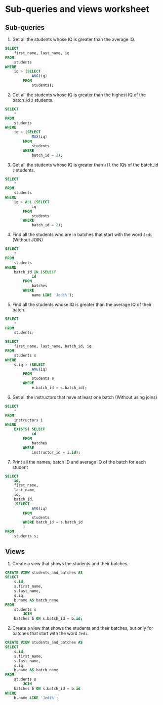 # Sub-queries and views worksheet
## Sub-queries

1. Get all the students whose IQ is greater than the average IQ.

```sql
SELECT 
    first_name, last_name, iq
FROM
    students
WHERE
    iq > (SELECT 
            AVG(iq)
        FROM
            students);
```

2. Get all the students whose IQ is greater than the highest IQ of the batch_id `2` students.

```sql
SELECT 
    *
FROM
    students
WHERE
    iq > (SELECT 
            MAX(iq)
        FROM
            students
        WHERE
            batch_id = 2);
```

3. Get all the students whose IQ is greater than `all` the IQs of the batch_id `2` students.

```sql
SELECT 
    *
FROM
    students
WHERE
    iq > ALL (SELECT 
            iq
        FROM
            students
        WHERE
            batch_id = 2);
```

4. Find all the students who are in batches that start with the word `Jedi` (Without JOIN)

```sql
SELECT 
    *
FROM
    students
WHERE
    batch_id IN (SELECT 
            id
        FROM
            batches
        WHERE
            name LIKE 'Jedi%');
```

5. Find all the students whose IQ is greater than the average IQ of their batch.

```sql
SELECT 
    *
FROM
    students;

SELECT 
    first_name, last_name, batch_id, iq
FROM
    students s
WHERE
    s.iq > (SELECT 
            AVG(iq)
        FROM
            students e
        WHERE
            e.batch_id = s.batch_id);
```

6. Get all the instructors that have at least one batch (Without using joins)

```sql
SELECT 
    *
FROM
    instructors i
WHERE
    EXISTS( SELECT 
            id
        FROM
            batches
        WHERE
            instructor_id = i.id);
```

7. Print all the names, batch ID and average IQ of the batch for each student

```sql
SELECT 
    id,
    first_name,
    last_name,
    iq,
    batch_id,
    (SELECT 
            AVG(iq)
        FROM
            students
        WHERE batch_id = s.batch_id     
		)
FROM
    students s;
```

## Views

1. Create a view that shows the students and their batches.

```sql
CREATE VIEW students_and_batches AS
SELECT 
    s.id,
    s.first_name,
    s.last_name,
    s.iq,
    b.name AS batch_name
FROM
    students s
        JOIN
    batches b ON s.batch_id = b.id;
```

2. Create a view that shows the students and their batches, but only for batches that start with the word `Jedi`.

```sql
CREATE VIEW students_and_batches AS
SELECT 
    s.id,
    s.first_name,
    s.last_name,
    s.iq,
    b.name AS batch_name
FROM
    students s
        JOIN
    batches b ON s.batch_id = b.id
WHERE
    b.name LIKE 'Jedi%';
```